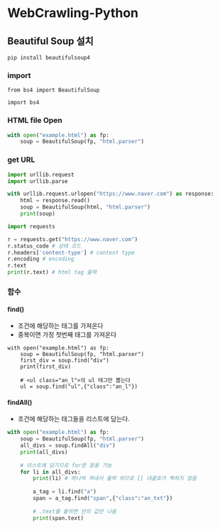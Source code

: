 # WebCrawling-Python

## Beautiful Soup 설치
```
pip install beautifulsoup4
```

### import
```
from bs4 import BeautifulSoup
```
```
import bs4
```

### HTML file Open
```python
with open("example.html") as fp:
    soup = BeautifulSoup(fp, "html.parser")
```

### get URL
```python
import urllib.request
import urllib.parse

with urllib.request.urlopen("https://www.naver.com") as response:
    html = response.read()
    soup = BeautifulSoup(html, "html.parser")
    print(soup)
```
```python 
import requests

r = requests.get("https://www.naver.com")
r.status_code # 상태 코드
r.headers['content-type'] # content type
r.encoding # encoding
r.text
print(r.text) # html tag 출력
```

### 함수
#### find()
- 조건에 해당하는 태그를 가져온다
- 중복이면 가정 첫번째 태그를 가져온다
```
with open("example.html") as fp:
    soup = BeautifulSoup(fp, "html.parser")
    first_div = soup.find("div")
    print(first_div)
    
    # <ul class="an_l">의 ul 태그만 뽑는다
    ul = soup.find("ul",{"class":"an_l"})
```
#### findAll()
- 조건에 해당하는 태그들을 리스트에 담는다.
```python
with open("example.html") as fp:
    soup = BeautifulSoup(fp, "html.parser")
    all_divs = soup.findAll("div")
    print(all_divs)
    
    # 리스트에 담기므로 for문 응용 가능
    for li in all_divs:
        print(li) # 하나씩 꺼내서 출력 하므로 [] 대괄호가 찍히지 않음
    
        a_tag = li.find("a")
        span = a_tag.find("span",{"class":"an_txt"})
    
        # .text를 붙히면 안의 값만 나옴
        print(span.text)
```
